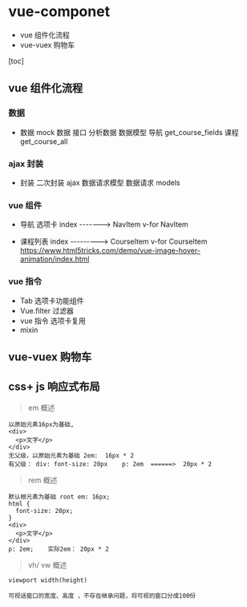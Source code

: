 # vue-componet

- vue 组件化流程
- vue-vuex 购物车

[toc]

## vue 组件化流程

### 数据

- 数据
  mock 数据
  接口
  分析数据
  数据模型
  导航 get_course_fields
  课程 get_course_all

### ajax 封装

- 封装
  二次封装 ajax
  数据请求模型 数据请求 models

### vue 组件

- 导航 选项卡
  index -------> NavItem v-for
  NavItem

- 课程列表
  index ---------> CourseItem v-for
  CourseItem
  https://www.html5tricks.com/demo/vue-image-hover-animation/index.html

### vue 指令

- Tab 选项卡功能组件
- Vue.filter 过滤器
- vue 指令 选项卡复用
- mixin

## vue-vuex 购物车

## css+ js 响应式布局

> em 概述

```
以原始元素16px为基础,
<div>
  <p>文字</p>
</div>
无父级，以原始元素为基础 2em:  16px * 2
有父级： div: font-size: 20px    p: 2em  ======>  20px * 2
```

> rem 概述

```
默认根元素为基础 root em: 16px;
html {
  font-size: 20px;
}
<div>
  <p>文字</p>
</div>
p: 2em;    实际2em： 20px * 2
```

> vh/ vw 概述

```
viewport width(height)

可视话窗口的宽度、高度 ，不存在继承问题，将可视的窗口分成100份
```

